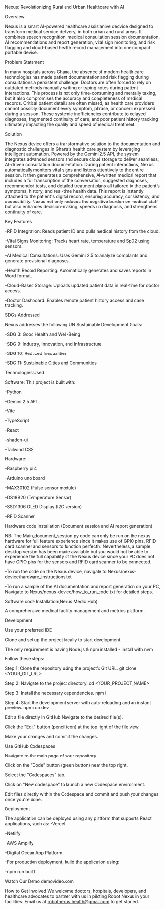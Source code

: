 Nexus: Revolutionizing Rural and Urban Healthcare with AI


Overview

Nexus is a smart AI-powered healthcare assistanive decvice designed to transform medical service delivery, in both urban and rural areas. It combines speech recognition, medical consultation session documentation, AI recommendations and report generation, vital sign monitoring, and risk flagging and cloud-based health record management into one compact portable device.

Problem Statement

In many hospitals across Ghana, the absence of modern health care technologies has made patient documentation and risk flagging during consultations a persistent challenge. Doctors are often forced to rely on outdated methods manually writing or typing notes during patient interactions. This process is not only time-consuming and mentally taxing, but it also compromises the accuracy and completeness of medical records. Critical patient details are often missed, as health care providers cannot possibly document every symptom, phrase, or concern expressed during a session. These systemic inefficiencies contribute to delayed diagnoses, fragmented continuity of care, and poor patient history tracking ultimately impacting the quality and speed of medical treatment.

Solution

The Nexus device offers a transformative solution to the documentation and diagnostic challenges in Ghana’s health care system by leveraging intelligent automation. Powered by the Gemini 2.5 API, the system integrates advanced sensors and secure cloud storage to deliver seamless, AI-driven consultation documentation. During patient interactions, Nexus automatically monitors vital signs and listens attentively to the entire session. It then generates a comprehensive, AI-written medical report that includes a full transcription of the conversation, suggested diagnoses, recommended tests, and detailed treatment plans all tailored to the patient’s symptoms, history, and real-time health data. This report is instantly attached to the patient's digital record, ensuring accuracy, consistency, and accessibility. Nexus not only reduces the cognitive burden on medical staff but also enhances decision-making, speeds up diagnosis, and strengthens continuity of care.

Key Features

-RFID Integration: Reads patient ID and pulls medical history from the cloud.

-Vital Signs Monitoring: Tracks heart rate, temperature and SpO2 using sensors.

-AI Medical Consultations: Uses Gemini 2.5 to analyze complaints and generate provisional diagnoses.

-Health Record Reporting: Automatically generates and saves reports in Word format.

-Cloud-Based Storage: Uploads updated patient data in real-time for doctor access.

-Doctor Dashboard: Enables remote patient history access and case tracking.

SDGs Addressed

Nexus addresses the following UN Sustainable Development Goals:

-SDG 3: Good Health and Well-Being

-SDG 9: Industry, Innovation, and Infrastructure

-SDG 10: Reduced Inequalities

-SDG 11: Sustainable Cities and Communities

Technologies Used

Software:
This project is built with:

-Python

-Gemini 2.5 API

-Vite

-TypeScript

-React

-shadcn-ui

-Tailwind CSS

Hardware:

-Raspberry pi 4

-Arduino uno board

-MAX30102 (Pulse sensor module)

-DS18B20 (Temperature Sensor)

-SSD1306 OLED Display (I2C version)

-RFID Scanner


Hardware code Installation (Document session and AI report generation)

NB: The Main_document_session.py code can only be run on the nexus hardware for full feature experience since it makes use of GPIO pins, RFID card scanner and sensors to function perfectly. Nevertheless, a sample desktop version has been made available but you would not be able to experience the full capability of the Nexus device since your PC does not have GPIO pins for the sensors and RFID card scanner to be connected.

-To run the code  on the Nexus device, navigate to Nexus/nexus-device/hardware_instructions.txt

-To run a sample of the AI documentation and report generation on your PC, Navigate to Nexus/nexus-device/how_to_run_code.txt for detailed steps.

Software code Installation(Nexus Medic Hub)


A comprehensive medical facility management and metrics platform.

Development

Use your preferred IDE

Clone and set up the project locally to start development.

The only requirement is having Node.js & npm installed - install with nvm

Follow these steps:

Step 1: Clone the repository using the project's Git URL.
git clone <YOUR_GIT_URL>

Step 2: Navigate to the project directory.
cd <YOUR_PROJECT_NAME>

Step 3: Install the necessary dependencies.
npm i

Step 4: Start the development server with auto-reloading and an instant preview.
npm run dev

Edit a file directly in GitHub
Navigate to the desired file(s).

Click the "Edit" button (pencil icon) at the top right of the file view.

Make your changes and commit the changes.

Use GitHub Codespaces

Navigate to the main page of your repository.

Click on the "Code" button (green button) near the top right.

Select the "Codespaces" tab.

Click on "New codespace" to launch a new Codespace environment.

Edit files directly within the Codespace and commit and push your changes once you're done.



Deployment

The application can be deployed using any platform that supports React applications, such as:
-Vercel

-Netlify

-AWS Amplify

-Digital Ocean App Platform

-For production deployment, build the application using:

-npm run build

Watch Our Demo
demovideo.com

How to Get Involved
We welcome doctors, hospitals, developers, and healthcare advocates to partner with us in piloting Robot Nexus in your facilities.
Email us at robotnexus.health@gmail.com to get started.
